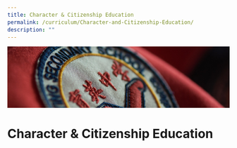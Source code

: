 ```yaml
---
title: Character & Citizenship Education
permalink: /curriculum/Character-and-Citizenship-Education/
description: ""
---
```

![](/images/Curriculum.jpg)

Character & Citizenship Education
=================================